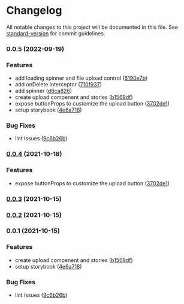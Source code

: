 # Changelog

All notable changes to this project will be documented in this file. See [standard-version](https://github.com/conventional-changelog/standard-version) for commit guidelines.

### 0.0.5 (2022-09-19)

### Features

- add loading spinner and file upload control ([6190e7b](https://github.com/klinikum-evb/react-material-file-upload-spinner/commit/6190e7be675a98c1a74b89d43f494d42bdf5f598))
- add onDelete interceptor ([710f937](https://github.com/klinikum-evb/react-material-file-upload-spinner/commit/710f93710bb67c42ab6b2fe5ba2075cef1fe1483))
- add spinner ([d8ca826](https://github.com/klinikum-evb/react-material-file-upload-spinner/commit/d8ca82660fad7941e4da524ce0a4232faf2f97d6))
- create upload compenent and stories ([b1569df](https://github.com/klinikum-evb/react-material-file-upload-spinner/commit/b1569df1388c520a1a6c6e6bff66eb39481828d5))
- expose buttonProps to customize the upload button ([3702de1](https://github.com/klinikum-evb/react-material-file-upload-spinner/commit/3702de1035b0179952a94c168760e1bdeced8422))
- setup storybook ([4e6a718](https://github.com/klinikum-evb/react-material-file-upload-spinner/commit/4e6a7180e3820cfa84c638dc8a5730a47512907d))

### Bug Fixes

- lint issues ([9c6b26b](https://github.com/klinikum-evb/react-material-file-upload-spinner/commit/9c6b26b030b71b2e346f84c6897a85c5e8cf2526))

### [0.0.4](https://github.com/iamchathu/react-material-file-upload/compare/v0.0.3...v0.0.4) (2021-10-18)

### Features

- expose buttonProps to customize the upload button ([3702de1](https://github.com/iamchathu/react-material-file-upload/commit/3702de1035b0179952a94c168760e1bdeced8422))

### [0.0.3](https://github.com/iamchathu/react-material-file-upload/compare/v0.0.2...v0.0.3) (2021-10-15)

### [0.0.2](https://github.com/iamchathu/react-material-file-upload/compare/v0.0.1...v0.0.2) (2021-10-15)

### 0.0.1 (2021-10-15)

### Features

- create upload compenent and stories ([b1569df](https://github.com/iamchathu/react-material-file-upload/commit/b1569df1388c520a1a6c6e6bff66eb39481828d5))
- setup storybook ([4e6a718](https://github.com/iamchathu/react-material-file-upload/commit/4e6a7180e3820cfa84c638dc8a5730a47512907d))

### Bug Fixes

- lint issues ([9c6b26b](https://github.com/iamchathu/react-material-file-upload/commit/9c6b26b030b71b2e346f84c6897a85c5e8cf2526))
